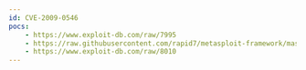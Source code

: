 ```yaml
---
id: CVE-2009-0546
pocs:
    - https://www.exploit-db.com/raw/7995
    - https://raw.githubusercontent.com/rapid7/metasploit-framework/master/modules/exploits/windows/fileformat/feeddemon_opml.rb
    - https://www.exploit-db.com/raw/8010
---
```

